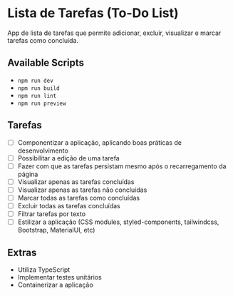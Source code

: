 # Lista de Tarefas (To-Do List)

App de lista de tarefas que permite adicionar, excluir, visualizar e marcar tarefas como concluída.

## Available Scripts

- `npm run dev`
- `npm run build`
- `npm run lint`
- `npm run preview`

## Tarefas

- [ ] Componentizar a aplicação, aplicando boas práticas de desenvolvimento
- [ ] Possibilitar a edição de uma tarefa
- [ ] Fazer com que as tarefas persistam mesmo após o recarregamento da página
- [ ] Visualizar apenas as tarefas concluídas
- [ ] Visualizar apenas as tarefas não concluídas
- [ ] Marcar todas as tarefas como concluídas
- [ ] Excluir todas as tarefas concluídas
- [ ] Filtrar tarefas por texto
- [ ] Estilizar a aplicação (CSS modules, styled-components, tailwindcss, Bootstrap, MaterialUI, etc)

## Extras

- Utiliza TypeScript
- Implementar testes unitários
- Containerizar a aplicação